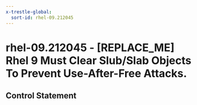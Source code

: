 ```yaml
---
x-trestle-global:
  sort-id: rhel-09.212045
---
```


# rhel-09.212045 - \[REPLACE_ME\] Rhel 9 Must Clear Slub/Slab Objects To Prevent Use-After-Free Attacks.

## Control Statement

